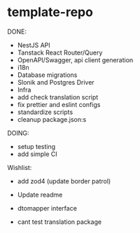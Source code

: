 # template-repo

DONE:

- NestJS API
- Tanstack React Router/Query
- OpenAPI/Swagger, api client generation
- i18n
- Database migrations
- Slonik and Postgres Driver
- Infra
- add check translation script
- fix prettier and eslint configs
- standardize scripts
- cleanup package.json:s

DOING:
- setup testing
- add simple CI

Wishlist:
- add zod4 (update border patrol)
- Update readme
- dtomapper interface

- cant test translation package
